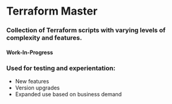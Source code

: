 # Terraform Master

### Collection of Terraform scripts with varying levels of complexity and features.

#### Work-In-Progress

### Used for testing and experientation:
 - New features
 - Version upgrades
 - Expanded use based on business demand
